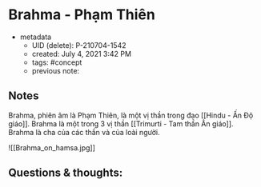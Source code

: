 # Brahma - Phạm Thiên

- metadata
	- UID (delete): P-210704-1542
	- created: July 4, 2021 3:42 PM
	- tags: #concept 
	- previous note:

## Notes
Brahma, phiên âm là Phạm Thiên, là một vị thần trong đạo [[Hindu - Ấn Độ giáo]]. Brahma là một trong 3 vị thần [[Trimurti - Tam thần Ấn giáo]].  Brahma là cha của các thần và của loài người. 

![[Brahma_on_hamsa.jpg]]

## Questions & thoughts:

